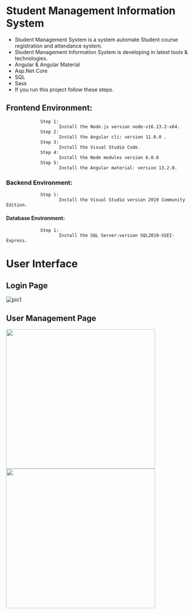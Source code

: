 # Student Management Information System
* Student Management System is a system automate Student course registration and attendance system.
* Student Management Information System is developing in latest tools & technologies.
* Angular & Angular Material
* Asp.Net Core
* SQL
* Sass
* If you run this project follow these steps.
##   Frontend Environment:
                 Step 1:
                        Install the Node.js version node-v16.13.2-x64.
                 Step 2:
                        Install the Angular cli: version 11.0.0 .
                 Step 3:
                        Install the Visual Studio Code.
                 Step 4:
                        Install the Node modules version 6.0.0 
                 Step 5:
                        Install the Angular material: version 13.2.0.
 ###   Backend Environment:
                 Step 1:
                        Install the Visual Studio version 2019 Community Edition.
####   Database Environment:
                 Step 1: 
                        Install the SQL Server:version SQL2019-SSEI-Express.

#  User Interface

## Login Page

![pic1](https://user-images.githubusercontent.com/92297443/202865507-04e56cd3-3041-450a-9481-ec9f5e908579.png)

## User Management Page
<a href="url"><img src="https://user-images.githubusercontent.com/92297443/202865960-ee42b354-81e3-4873-a916-4c8d1ea8c902.png" align="left" height="380px" width="405px" ></a>

<br><br/>

<a href="url"><img src="https://user-images.githubusercontent.com/92297443/202866265-e78763e7-7c61-46aa-991c-ceeabf637e06.png" align="left" height="380px" width="405px" ></a>
